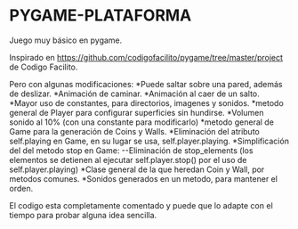 # PYGAME-PLATAFORMA
Juego muy básico en pygame.

Inspirado en https://github.com/codigofacilito/pygame/tree/master/project
de Codigo Facilito.

Pero con algunas modificaciones:
  *Puede saltar sobre una pared, además de deslizar.
  *Animación de caminar.
  *Animación al caer de un salto.
  *Mayor uso de constantes, para directorios, imagenes y sonidos.
  *metodo general de Player para configurar superficies sin hundirse.
  *Volumen sonido al 10% (con una constante para modificarlo)
  *metodo general de Game para la generación de Coins y Walls.
  *Eliminación del atributo self.playing en Game, en su lugar se usa, self.player.playing.
  *Simplificación del del metodo stop en Game:
    --Eliminación de stop_elements (los elementos se detienen al ejecutar self.player.stop()
      por el uso de self.player.playing)
  *Clase general de la que heredan Coin y Wall, por metodos comunes.
  *Sonidos generados en un metodo, para mantener el orden.
  
El codigo esta completamente comentado y puede que lo adapte con el tiempo para probar alguna idea sencilla.
